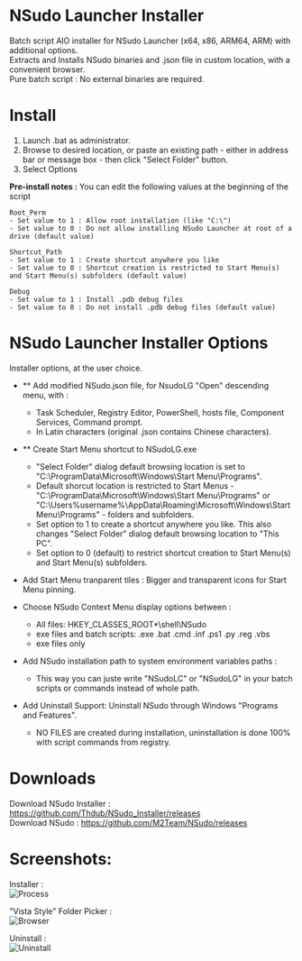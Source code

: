 # NSudo Launcher Installer  
Batch script AIO installer for NSudo Launcher (x64, x86, ARM64, ARM) with additional options.  
Extracts and Installs NSudo binaries and .json file in custom location, with a convenient browser.  
Pure batch script : No external binaries are required.  

# Install  
1. Launch .bat as administrator.  
2. Browse to desired location, or paste an existing path - either in address bar or message box - then click "Select Folder" button.  
3. Select Options  

**Pre-install notes :** You can edit the following values at the beginning of the script  
```
Root_Perm
- Set value to 1 : Allow root installation (like "C:\")  
- Set value to 0 : Do not allow installing NSudo Launcher at root of a drive (default value)  
```
```
Shortcut_Path
- Set value to 1 : Create shortcut anywhere you like  
- Set value to 0 : Shortcut creation is restricted to Start Menu(s) and Start Menu(s) subfolders (default value)  
```
```
Debug
- Set value to 1 : Install .pdb debug files 
- Set value to 0 : Do not install .pdb debug files (default value)  
```
# NSudo Launcher Installer Options  
Installer options, at the user choice.  

- ** Add modified NSudo.json file, for NsudoLG "Open" descending menu, with :  

  - Task Scheduler, Registry Editor, PowerShell, hosts file, Component Services, Command prompt.  
  - In Latin characters (original .json contains Chinese characters).  
- ** Create Start Menu shortcut to NSudoLG.exe  
  - "Select Folder" dialog default browsing location is set to "C:\ProgramData\Microsoft\Windows\Start Menu\Programs\".
  - Default shorcut location is restricted to Start Menus - "C:\ProgramData\Microsoft\Windows\Start Menu\Programs\" or "C:\Users\%username%\AppData\Roaming\Microsoft\Windows\Start Menu\Programs" - folders and subfolders.  
  - Set option to 1 to create a shortcut anywhere you like. This also changes "Select Folder" dialog default browsing location to "This PC".
  - Set option to 0 (default) to restrict shortcut creation to Start Menu(s) and Start Menu(s) subfolders.  
- Add Start Menu tranparent tiles : Bigger and transparent icons for Start Menu pinning.  
- Choose NSudo Context Menu display options between :  
  - All files: HKEY_CLASSES_ROOT\*\shell\NSudo  
  - exe files and batch scripts: .exe  .bat  .cmd  .inf  .ps1  .py  .reg  .vbs  
  - exe files only  
- Add NSudo installation path to system environment variables paths :  
  - This way you can juste write "NSudoLC" or "NSudoLG" in your batch scripts or commands instead of whole path.  
- Add Uninstall Support: Uninstall NSudo through Windows "Programs and Features".  
  - NO FILES are created during installation, uninstallation is done 100% with script commands from registry.  

# Downloads  
Download NSudo Installer : https://github.com/Thdub/NSudo_Installer/releases  
Download NSudo : https://github.com/M2Team/NSudo/releases  

# Screenshots:
Installer :  
![Process](http://u.cubeupload.com/qrP722m4/45kw47.png)  

"Vista Style" Folder Picker :  
![Browser](http://u.cubeupload.com/qrP722m4/eL3rPi.png)

Uninstall :  
![Uninstall](http://u.cubeupload.com/qrP722m4/kHc5w6.png)
